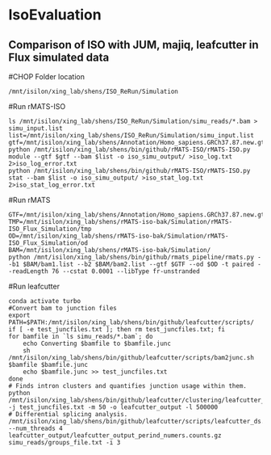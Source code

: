 # IsoEvaluation
## Comparison of ISO with JUM, majiq, leafcutter in Flux simulated data

#CHOP Folder location
    
    /mnt/isilon/xing_lab/shens/ISO_ReRun/Simulation

#Run rMATS-ISO 
        
    ls /mnt/isilon/xing_lab/shens/ISO_ReRun/Simulation/simu_reads/*.bam > simu_input.list
    list=/mnt/isilon/xing_lab/shens/ISO_ReRun/Simulation/simu_input.list
    gtf=/mnt/isilon/xing_lab/shens/Annotation/Homo_sapiens.GRCh37.87.new.gtf
    python /mnt/isilon/xing_lab/shens/bin/github/rMATS-ISO/rMATS-ISO.py module --gtf $gtf --bam $list -o iso_simu_output/ >iso_log.txt 2>iso_log_error.txt
    python /mnt/isilon/xing_lab/shens/bin/github/rMATS-ISO/rMATS-ISO.py stat --bam $list -o iso_simu_output/ >iso_stat_log.txt 2>iso_stat_log_error.txt
    
#Run rMATS 
  
    GTF=/mnt/isilon/xing_lab/shens/Annotation/Homo_sapiens.GRCh37.87.new.gtf
    TMP=/mnt/isilon/xing_lab/shens/rMATS-iso-bak/Simulation/rMATS-ISO_Flux_Simulation/tmp
    OD=/mnt/isilon/xing_lab/shens/rMATS-iso-bak/Simulation/rMATS-ISO_Flux_Simulation/od
    BAM=/mnt/isilon/xing_lab/shens/rMATS-iso-bak/Simulation/
    python /mnt/isilon/xing_lab/shens/bin/github/rmats_pipeline/rmats.py --b1 $BAM/bam1.list --b2 $BAM/bam2.list --gtf $GTF --od $OD -t paired --readLength 76 --cstat 0.0001 --libType fr-unstranded

#Run leafcutter

    conda activate turbo
    #Convert bam to junction files
    export PATH=$PATH:/mnt/isilon/xing_lab/shens/bin/github/leafcutter/scripts/
    if [ -e test_juncfiles.txt ]; then rm test_juncfiles.txt; fi
    for bamfile in `ls simu_reads/*.bam`; do
        echo Converting $bamfile to $bamfile.junc
        sh /mnt/isilon/xing_lab/shens/bin/github/leafcutter/scripts/bam2junc.sh $bamfile $bamfile.junc
        echo $bamfile.junc >> test_juncfiles.txt
    done
    # Finds intron clusters and quantifies junction usage within them.
    python /mnt/isilon/xing_lab/shens/bin/github/leafcutter/clustering/leafcutter_cluster.py -j test_juncfiles.txt -m 50 -o leafcutter_output -l 500000
    # Differential splicing analysis.
    /mnt/isilon/xing_lab/shens/bin/github/leafcutter/scripts/leafcutter_ds.R --num_threads 4 leafcutter_output/leafcutter_output_perind_numers.counts.gz simu_reads/groups_file.txt -i 3
